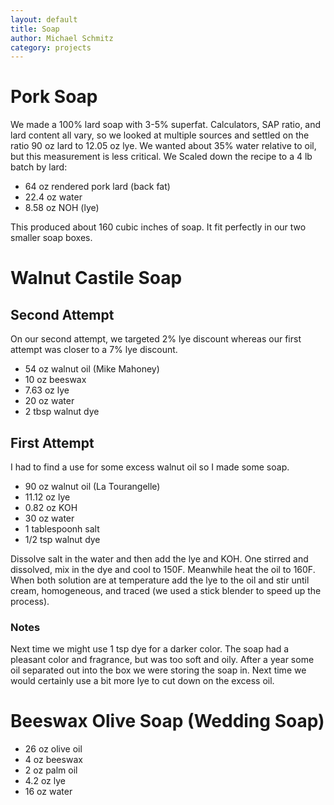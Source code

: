 ```yaml
---
layout: default
title: Soap
author: Michael Schmitz
category: projects
---
```


# Pork Soap

We made a 100% lard soap with 3-5% superfat. Calculators, SAP ratio, and lard content all vary, so we looked at multiple sources and settled on the ratio 90 oz lard to 12.05 oz lye. We wanted about 35% water relative to oil, but this measurement is less critical. We Scaled down the recipe to a 4 lb batch by lard:

* 64 oz rendered pork lard (back fat)
* 22.4 oz water
* 8.58 oz NOH (lye)

This produced about 160 cubic inches of soap.  It fit perfectly in our two smaller soap boxes.

# Walnut Castile Soap

## Second Attempt

On our second attempt, we targeted 2% lye discount whereas our first attempt
was closer to a 7% lye discount.

* 54 oz walnut oil (Mike Mahoney)
* 10 oz beeswax
* 7.63 oz lye
* 20 oz water
* 2 tbsp walnut dye

## First Attempt

I had to find a use for some excess walnut oil so I made some soap.

* 90 oz walnut oil (La Tourangelle)
* 11.12 oz lye
* 0.82 oz KOH
* 30 oz water
* 1 tablespoonh salt
* 1/2 tsp walnut dye

Dissolve salt in the water and then add the lye and KOH.  One stirred and
dissolved, mix in the dye and cool to 150F.  Meanwhile heat the oil to 160F.
When both solution are at temperature add the lye to the oil and stir until
cream, homogeneous, and traced (we used a stick blender to speed up the
process).

### Notes

Next time we might use 1 tsp dye for a darker color.  The soap had a pleasant
color and fragrance, but was too soft and oily.  After a year some oil
separated out into the box we were storing the soap in.  Next time we would
certainly use a bit more lye to cut down on the excess oil.

# Beeswax Olive Soap (Wedding Soap)

* 26 oz olive oil
* 4 oz beeswax
* 2 oz palm oil
* 4.2 oz lye
* 16 oz water

